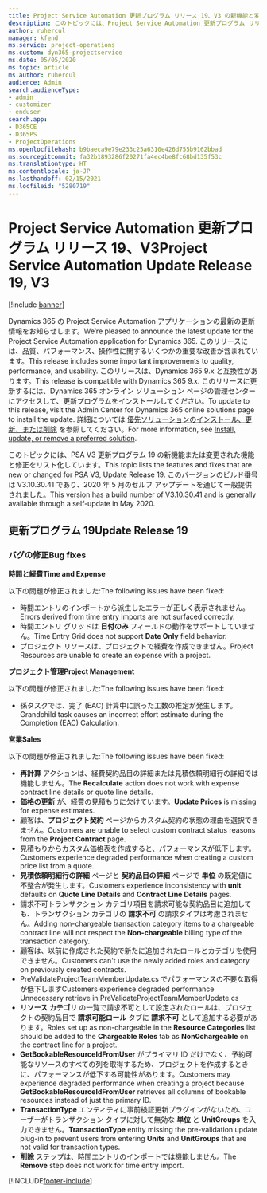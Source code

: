 ```yaml
---
title: Project Service Automation 更新プログラム リリース 19、V3 の新機能と変更点
description: このトピックには、Project Service Automation 更新プログラム リリース 19、V3 で利用可能な機能と修正をリスト化しています。
author: ruhercul
manager: kfend
ms.service: project-operations
ms.custom: dyn365-projectservice
ms.date: 05/05/2020
ms.topic: article
ms.author: ruhercul
audience: Admin
search.audienceType:
- admin
- customizer
- enduser
search.app:
- D365CE
- D365PS
- ProjectOperations
ms.openlocfilehash: b9baeca9e79e233c25a6310e426d755b9162bbad
ms.sourcegitcommit: fa32b1893286f20271fa4ec4be8fc68bd135f53c
ms.translationtype: HT
ms.contentlocale: ja-JP
ms.lasthandoff: 02/15/2021
ms.locfileid: "5280719"
---
```

# <a name="project-service-automation-update-release-19-v3"></a><span data-ttu-id="e43dd-103">Project Service Automation 更新プログラム リリース 19、V3</span><span class="sxs-lookup"><span data-stu-id="e43dd-103">Project Service Automation Update Release 19, V3</span></span>

[!include [banner](../includes/psa-now-project-operations.md)]

<span data-ttu-id="e43dd-104">Dynamics 365 の Project Service Automation アプリケーションの最新の更新情報をお知らせします。</span><span class="sxs-lookup"><span data-stu-id="e43dd-104">We’re pleased to announce the latest update for the Project Service Automation application for Dynamics 365.</span></span> <span data-ttu-id="e43dd-105">このリリースには、品質、パフォーマンス、操作性に関するいくつかの重要な改善が含まれています。</span><span class="sxs-lookup"><span data-stu-id="e43dd-105">This release includes some important improvements to quality, performance, and usability.</span></span> <span data-ttu-id="e43dd-106">このリリースは、Dynamics 365 9.x と互換性があります。</span><span class="sxs-lookup"><span data-stu-id="e43dd-106">This release is compatible with Dynamics 365 9.x.</span></span> <span data-ttu-id="e43dd-107">このリリースに更新するには、Dynamics 365 オンライン ソリューション ページの管理センターにアクセスして、更新プログラムをインストールしてください。</span><span class="sxs-lookup"><span data-stu-id="e43dd-107">To update to this release, visit the Admin Center for Dynamics 365 online solutions page to install the update.</span></span> <span data-ttu-id="e43dd-108">詳細については [優先ソリューションのインストール、更新、または削除](https://docs.microsoft.com/power-platform/admin/install-remove-preferred-solution) を参照してください。</span><span class="sxs-lookup"><span data-stu-id="e43dd-108">For more information, see [Install, update, or remove a preferred solution](https://docs.microsoft.com/power-platform/admin/install-remove-preferred-solution).</span></span>

<span data-ttu-id="e43dd-109">このトピックには、PSA V3 更新プログラム 19 の新機能または変更された機能と修正をリスト化しています。</span><span class="sxs-lookup"><span data-stu-id="e43dd-109">This topic lists the features and fixes that are new or changed for PSA V3, Update Release 19.</span></span> <span data-ttu-id="e43dd-110">このバージョンのビルド番号は V3.10.30.41 であり、2020 年 5 月のセルフ アップデートを通じて一般提供されました。</span><span class="sxs-lookup"><span data-stu-id="e43dd-110">This version has a build number of V3.10.30.41 and is generally available through a self-update in May 2020.</span></span>

## <a name="update-release-19"></a><span data-ttu-id="e43dd-111">更新プログラム 19</span><span class="sxs-lookup"><span data-stu-id="e43dd-111">Update Release 19</span></span>

### <a name="bug-fixes"></a><span data-ttu-id="e43dd-112">バグの修正</span><span class="sxs-lookup"><span data-stu-id="e43dd-112">Bug fixes</span></span>

<span data-ttu-id="e43dd-113">**時間と経費**</span><span class="sxs-lookup"><span data-stu-id="e43dd-113">**Time and Expense**</span></span>

<span data-ttu-id="e43dd-114">以下の問題が修正されました:</span><span class="sxs-lookup"><span data-stu-id="e43dd-114">The following issues have been fixed:</span></span> 

- <span data-ttu-id="e43dd-115">時間エントリのインポートから派生したエラーが正しく表示されません。</span><span class="sxs-lookup"><span data-stu-id="e43dd-115">Errors derived from time entry imports are not surfaced correctly.</span></span>
- <span data-ttu-id="e43dd-116">時間エントリ グリッドは **日付のみ** フィールドの動作をサポートしていません。</span><span class="sxs-lookup"><span data-stu-id="e43dd-116">Time Entry Grid does not support **Date Only** field behavior.</span></span>
- <span data-ttu-id="e43dd-117">プロジェクト リソースは、プロジェクトで経費を作成できません。</span><span class="sxs-lookup"><span data-stu-id="e43dd-117">Project Resources are unable to create an expense with a project.</span></span>

<span data-ttu-id="e43dd-118">**プロジェクト管理**</span><span class="sxs-lookup"><span data-stu-id="e43dd-118">**Project Management**</span></span>

<span data-ttu-id="e43dd-119">以下の問題が修正されました:</span><span class="sxs-lookup"><span data-stu-id="e43dd-119">The following issues have been fixed:</span></span> 

-  <span data-ttu-id="e43dd-120">孫タスクでは、完了 (EAC) 計算中に誤った工数の推定が発生します。</span><span class="sxs-lookup"><span data-stu-id="e43dd-120">Grandchild task causes an incorrect effort estimate during the Completion (EAC) Calculation.</span></span>

<span data-ttu-id="e43dd-121">**営業**</span><span class="sxs-lookup"><span data-stu-id="e43dd-121">**Sales**</span></span>

<span data-ttu-id="e43dd-122">以下の問題が修正されました:</span><span class="sxs-lookup"><span data-stu-id="e43dd-122">The following issues have been fixed:</span></span> 

- <span data-ttu-id="e43dd-123">**再計算** アクションは、経費契約品目の詳細または見積依頼明細行の詳細では機能しません。</span><span class="sxs-lookup"><span data-stu-id="e43dd-123">The **Recalculate** action does not work with expense contract line details or quote line details.</span></span>
- <span data-ttu-id="e43dd-124">**価格の更新** が、経費の見積もりに欠けています。</span><span class="sxs-lookup"><span data-stu-id="e43dd-124">**Update Prices** is missing for expense estimates.</span></span>
-  <span data-ttu-id="e43dd-125">顧客は、**プロジェクト契約** ページからカスタム契約の状態の理由を選択できません。</span><span class="sxs-lookup"><span data-stu-id="e43dd-125">Customers are unable to select custom contract status reasons from the **Project Contract** page.</span></span>
- <span data-ttu-id="e43dd-126">見積もりからカスタム価格表を作成すると、パフォーマンスが低下します。</span><span class="sxs-lookup"><span data-stu-id="e43dd-126">Customers experience degraded performance when creating a custom price list from a quote.</span></span>
- <span data-ttu-id="e43dd-127">**見積依頼明細行の詳細** ページと **契約品目の詳細** ページで **単位** の既定値に不整合が発生します。</span><span class="sxs-lookup"><span data-stu-id="e43dd-127">Customers experience inconsistency with **unit** defaults on **Quote Line Details** and **Contract Line Details** pages.</span></span>
- <span data-ttu-id="e43dd-128">請求不可トランザクション カテゴリ項目を請求可能な契約品目に追加しても、トランザクション カテゴリの **請求不可** の請求タイプは考慮されません。</span><span class="sxs-lookup"><span data-stu-id="e43dd-128">Adding non-chargeable transaction category items to a chargeable contract line will not respect the **Non-chargeable** billing type of the transaction category.</span></span>
- <span data-ttu-id="e43dd-129">顧客は、以前に作成された契約で新たに追加されたロールとカテゴリを使用できません。</span><span class="sxs-lookup"><span data-stu-id="e43dd-129">Customers can't use the newly added roles and category on previously created contracts.</span></span>
- <span data-ttu-id="e43dd-130">PreValidateProjectTeamMemberUpdate.cs でパフォーマンスの不要な取得が低下します</span><span class="sxs-lookup"><span data-stu-id="e43dd-130">Customers experience degraded performance Unnecessary retrieve in PreValidateProjectTeamMemberUpdate.cs</span></span>
- <span data-ttu-id="e43dd-131">**リソース カテゴリ** の一覧で請求不可として設定されたロールは、プロジェクトの契約品目で **請求可能ロール** タブに **請求不可** として追加する必要があります。</span><span class="sxs-lookup"><span data-stu-id="e43dd-131">Roles set up as non-chargeable in the **Resource Categories** list should be added to the **Chargeable Roles** tab as **Non0chargeable** on the contract line for a project.</span></span>
- <span data-ttu-id="e43dd-132">**GetBookableResourceIdFromUser** がプライマリ ID だけでなく、予約可能なリソースのすべての列を取得するため、プロジェクトを作成するときに、パフォーマンスが低下する可能性があります。</span><span class="sxs-lookup"><span data-stu-id="e43dd-132">Customers may experience degraded performance when creating a project because **GetBookableResourceIdFromUser** retrieves all columns of bookable resources instead of just the primary ID.</span></span>
- <span data-ttu-id="e43dd-133">**TransactionType** エンティティに事前検証更新プラグインがないため、ユーザーがトランザクション タイプに対して無効な **単位** と **UnitGroups** を入力できません。</span><span class="sxs-lookup"><span data-stu-id="e43dd-133">**TransactionType** entity missing the pre-validation update plug-in to prevent users from entering **Units** and **UnitGroups** that are not valid for transaction types.</span></span>
- <span data-ttu-id="e43dd-134">**削除** ステップは、時間エントリのインポートでは機能しません。</span><span class="sxs-lookup"><span data-stu-id="e43dd-134">The **Remove** step does not work for time entry import.</span></span>


[!INCLUDE[footer-include](../includes/footer-banner.md)]